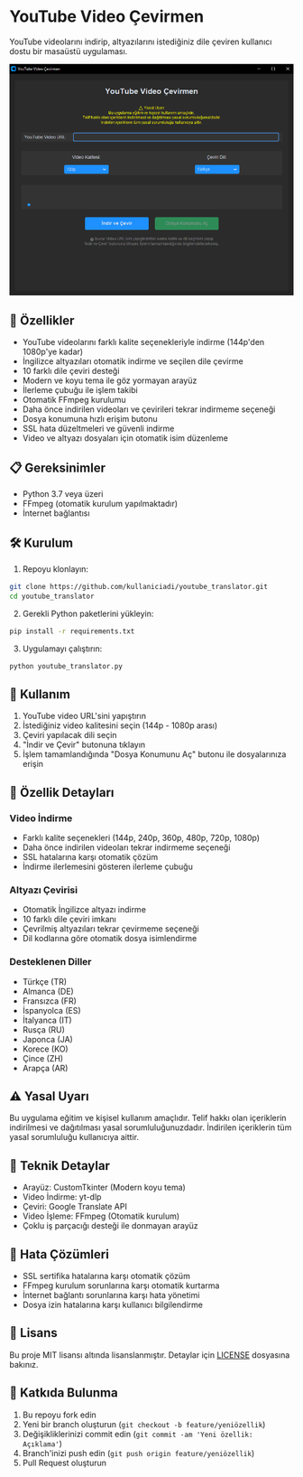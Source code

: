 # YouTube Video Çevirmen

YouTube videolarını indirip, altyazılarını istediğiniz dile çeviren kullanıcı dostu bir masaüstü uygulaması.

![Uygulama Ekran Görüntüsü](https://github.com/brkyyrr/Youtube_Subtitle/blob/main/Uygulama_1.png)

## 🚀 Özellikler

- YouTube videolarını farklı kalite seçenekleriyle indirme (144p'den 1080p'ye kadar)
- İngilizce altyazıları otomatik indirme ve seçilen dile çevirme
- 10 farklı dile çeviri desteği
- Modern ve koyu tema ile göz yormayan arayüz
- İlerleme çubuğu ile işlem takibi
- Otomatik FFmpeg kurulumu
- Daha önce indirilen videoları ve çevirileri tekrar indirmeme seçeneği
- Dosya konumuna hızlı erişim butonu
- SSL hata düzeltmeleri ve güvenli indirme
- Video ve altyazı dosyaları için otomatik isim düzenleme

## 📋 Gereksinimler

- Python 3.7 veya üzeri
- FFmpeg (otomatik kurulum yapılmaktadır)
- İnternet bağlantısı

## 🛠️ Kurulum

1. Repoyu klonlayın:
```bash
git clone https://github.com/kullaniciadi/youtube_translator.git
cd youtube_translator
```

2. Gerekli Python paketlerini yükleyin:
```bash
pip install -r requirements.txt
```

3. Uygulamayı çalıştırın:
```bash
python youtube_translator.py
```

## 📝 Kullanım

1. YouTube video URL'sini yapıştırın
2. İstediğiniz video kalitesini seçin (144p - 1080p arası)
3. Çeviri yapılacak dili seçin
4. "İndir ve Çevir" butonuna tıklayın
5. İşlem tamamlandığında "Dosya Konumunu Aç" butonu ile dosyalarınıza erişin

## 🎯 Özellik Detayları

### Video İndirme
- Farklı kalite seçenekleri (144p, 240p, 360p, 480p, 720p, 1080p)
- Daha önce indirilen videoları tekrar indirmeme seçeneği
- SSL hatalarına karşı otomatik çözüm
- İndirme ilerlemesini gösteren ilerleme çubuğu

### Altyazı Çevirisi
- Otomatik İngilizce altyazı indirme
- 10 farklı dile çeviri imkanı
- Çevrilmiş altyazıları tekrar çevirmeme seçeneği
- Dil kodlarına göre otomatik dosya isimlendirme

### Desteklenen Diller
- Türkçe (TR)
- Almanca (DE)
- Fransızca (FR)
- İspanyolca (ES)
- İtalyanca (IT)
- Rusça (RU)
- Japonca (JA)
- Korece (KO)
- Çince (ZH)
- Arapça (AR)

## ⚠️ Yasal Uyarı

Bu uygulama eğitim ve kişisel kullanım amaçlıdır. Telif hakkı olan içeriklerin indirilmesi ve dağıtılması yasal sorumluluğunuzdadır. İndirilen içeriklerin tüm yasal sorumluluğu kullanıcıya aittir.

## 🔧 Teknik Detaylar

- Arayüz: CustomTkinter (Modern koyu tema)
- Video İndirme: yt-dlp
- Çeviri: Google Translate API
- Video İşleme: FFmpeg (Otomatik kurulum)
- Çoklu iş parçacığı desteği ile donmayan arayüz

## 🐛 Hata Çözümleri

- SSL sertifika hatalarına karşı otomatik çözüm
- FFmpeg kurulum sorunlarına karşı otomatik kurtarma
- İnternet bağlantı sorunlarına karşı hata yönetimi
- Dosya izin hatalarına karşı kullanıcı bilgilendirme

## 📄 Lisans

Bu proje MIT lisansı altında lisanslanmıştır. Detaylar için [LICENSE](LICENSE) dosyasına bakınız.

## 🤝 Katkıda Bulunma

1. Bu repoyu fork edin
2. Yeni bir branch oluşturun (`git checkout -b feature/yeniözellik`)
3. Değişikliklerinizi commit edin (`git commit -am 'Yeni özellik: Açıklama'`)
4. Branch'inizi push edin (`git push origin feature/yeniözellik`)
5. Pull Request oluşturun 

